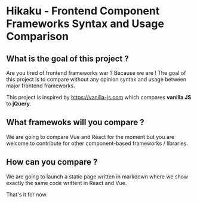 # Hikaku - Frontend Component Frameworks Syntax and Usage Comparison

## What is the goal of this project ?

Are you tired of frontend frameworks war ? Because we are !
The goal of this project is to compare without any opinion syntax and usage between major frontend frameworks.

This project is inspired by https://vanilla-js.com which compares **vanilla JS** to **jQuery**.

## What framewoks will you compare ?

We are going to compare Vue and React for the moment but you are welcome to contribute for other component-based frameworks / libraries.

## How can you compare ?

We are going to launch a static page written in markdown where we show exactly the same code writtent in React and Vue.

That's it for now.
